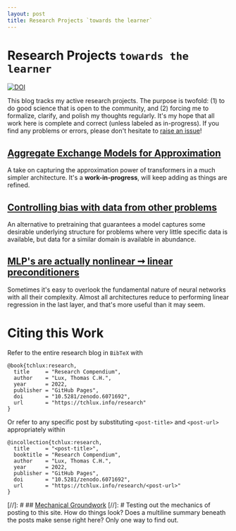 ```yaml
---
layout: post
title: Research Projects `towards the learner`
---
```


# Research Projects `towards the learner`
[![DOI](https://zenodo.org/badge/221336331.svg)](https://zenodo.org/badge/latestdoi/221336331)

This blog tracks my active research projects. The purpose is twofold: (1) to do good science that is open to the community, and (2) forcing me to formalize, clarify, and polish my thoughts regularly. It's my hope that all work here is complete and correct (unless labeled as in-progress). If you find any problems or errors, please don't hesitate to [raise an issue](https://github.com/tchlux/tchlux.github.io/issues)!



## [Aggregate Exchange Models for Approximation](https://tchlux.github.io/research/2022-02_aggregate-exchange-model/)

A take on capturing the approximation power of transformers in a much simpler architecture. It's a **work-in-progress**, will keep adding as things are refined.


## [Controlling bias with data from other problems](https://tchlux.github.io/research/2022-02_smoothing-with-artificial-data/)

An alternative to pretraining that guarantees a model captures some desirable underlying structure for problems where very little specific data is available, but data for a similar domain is available in abundance.


## [MLP's are actually nonlinear ➞ linear preconditioners](https://tchlux.github.io/research/2021-10_mlp_nonlinear_linear_preconditioner/)

Sometimes it's easy to overlook the fundamental nature of neural networks with all their complexity. Almost all architectures reduce to performing linear regression in the last layer, and that's more useful than it may seem.

# Citing this Work

Refer to the entire research blog in `BibTeX` with
```
@book{tchlux:research,
  title     = "Research Compendium",
  author    = "Lux, Thomas C.H.",
  year      = 2022,
  publisher = "GitHub Pages",
  doi       = "10.5281/zenodo.6071692",
  url       = "https://tchlux.info/research"
}
```

Or refer to any specific post by substituting `<post-title>` and `<post-url>` appropriately within
```
@incollection{tchlux:research,
  title     = "<post-title>",
  booktitle = "Research Compendium",
  author    = "Lux, Thomas C.H.",
  year      = 2022,
  publisher = "GitHub Pages",
  doi       = "10.5281/zenodo.6071692",
  url       = "https://tchlux.info/research/<post-url>"
}
```


[//]: # ## [Mechanical Groundwork](https://tchlux.github.io/research/2022-02_getting_started/)
[//]: # Testing out the mechanics of posting to this site. How do things look? Does a multiline summary beneath the posts make sense right here? Only one way to find out.
